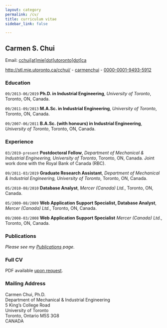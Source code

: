 ```yaml
---
layout: category
permalink: /cv/
title: curriculum vitae
sidebar_link: false

---
```


## Carmen S. Chui

Email: <a href="mailto:cchui[at]mie[dot]utoronto[dot]ca">cchui[at]mie[dot]utoronto[dot]ca</a>

<div id="webaddress">
  <a href="http://stl.mie.utoronto.ca/cchui/"><i class="fas fa-home"></i> http://stl.mie.utoronto.ca/cchui/</a> - 
  <a href="https://github.com/carmenchui"><i class="fab fa-github"></i> carmenchui</a> - 
  <a href="http://orcid.org/0000-0001-9493-5912"><i class="ai ai-orcid"></i> 0000-0001-9493-5912</a>
</div>

### Education

`09/2013-06/2019`
**Ph.D. in Industrial Engineering**, *University of Toronto*, Toronto, ON, Canada.

`09/2011-09/2013`
**M.A.Sc. in Industrial Engineering**, *University of Toronto*, Toronto, ON, Canada.

`09/2007-06/2011`
**B.A.Sc. (with honours) in Industrial Engineering**, *University of Toronto*, Toronto, ON, Canada.

### Experience

`03/2019-present`
**Postdoctoral Fellow**, *Department of Mechanical & Industrial Engineering, University of Toronto*, Toronto, ON, Canada.  Joint work done with the Royal Bank of Canada (RBC).

`09/2011-03/2019`
**Graduate Research Assistant**, *Department of Mechanical & Industrial Engineering, University of Toronto*, Toronto, ON, Canada.

`05/2010-08/2010`
**Database Analyst**, *Mercer (Canada) Ltd.*, Toronto, ON, Canada.

`05/2009-08/2009`
**Web Application Support Specialist, Database Analyst**, *Mercer (Canada) Ltd.*, Toronto, ON, Canada.

`09/2008-03/2008`
**Web Application Support Specialist** *Mercer (Canada) Ltd.*, Toronto, ON, Canada.

### Publications

*Please see my [Publications](http://carmenchui.github.io/publications/) page.*

### Full CV
PDF available [upon request](mailto:cchui[at]mie[dot]utoronto[dot]ca).

### Mailing Address
Carmen Chui, Ph.D.<br/>
Department of Mechanical & Industrial Engineering<br/>
5 King’s College Road<br/>
University of Toronto<br/>
Toronto, Ontario M5S 3G8<br/>
CANADA